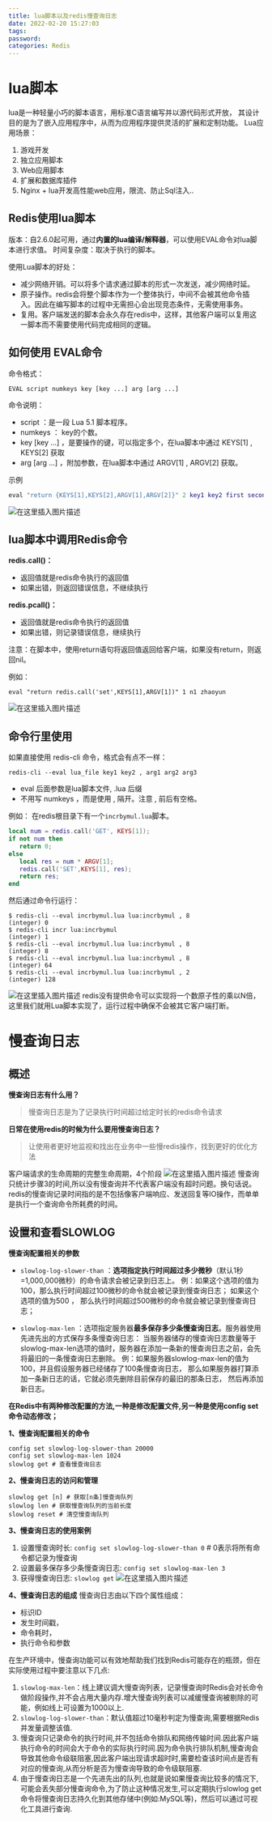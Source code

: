 ```yaml
---
title: lua脚本以及redis慢查询日志
date: 2022-02-20 15:27:03
tags:
password:
categories: Redis
---
```


# lua脚本
lua是一种轻量小巧的脚本语言，用标准C语言编写并以源代码形式开放， 其设计目的是为了嵌入应用程序中，从而为应用程序提供灵活的扩展和定制功能。
Lua应用场景：
1. 游戏开发
2. 独立应用脚本
3. Web应用脚本
4. 扩展和数据库插件
5. Nginx + lua开发高性能web应用，限流、防止Sql注入..


## Redis使用lua脚本
版本：自2.6.0起可用，通过**内置的lua编译/解释器**，可以使用EVAL命令对lua脚本进行求值。
时间复杂度：取决于执行的脚本。

使用Lua脚本的好处：
- 减少网络开销。可以将多个请求通过脚本的形式一次发送，减少网络时延。
- 原子操作。redis会将整个脚本作为一个整体执行，中间不会被其他命令插入。因此在编写脚本的过程中无需担心会出现竞态条件，无需使用事务。
- 复用。客户端发送的脚本会永久存在redis中，这样，其他客户端可以复用这一脚本而不需要使用代码完成相同的逻辑。

## 如何使用 EVAL命令
命令格式：
```shell
EVAL script numkeys key [key ...] arg [arg ...]
```
命令说明：
- script ：是一段 Lua 5.1 脚本程序。
- numkeys ： key的个数。
- key [key ...] ，是要操作的键，可以指定多个，在lua脚本中通过 KEYS[1] , KEYS[2] 获取
- arg [arg ...] ，附加参数，在lua脚本中通过 ARGV[1] , ARGV[2] 获取。

示例
```lua
eval "return {KEYS[1],KEYS[2],ARGV[1],ARGV[2]}" 2 key1 key2 first second
```
![在这里插入图片描述](https://img-blog.csdnimg.cn/75ed4e248c6a4ae58e69f9fcd2a06fdb.png?x-oss-process=image/watermark,type_d3F5LXplbmhlaQ,shadow_50,text_Q1NETiBAZkZlZS1vcHM=,size_20,color_FFFFFF,t_70,g_se,x_16)
## lua脚本中调用Redis命令
**redis.call()：**
- 返回值就是redis命令执行的返回值
- 如果出错，则返回错误信息，不继续执行

**redis.pcall()：**
- 返回值就是redis命令执行的返回值
- 如果出错，则记录错误信息，继续执行

注意：在脚本中，使用return语句将返回值返回给客户端，如果没有return，则返回nil。

例如：
```shell
eval "return redis.call('set',KEYS[1],ARGV[1])" 1 n1 zhaoyun
```
![在这里插入图片描述](https://img-blog.csdnimg.cn/1c32b20a4f8c4e1ca0852aed106a934e.png)

## 命令行里使用
如果直接使用 redis-cli 命令，格式会有点不一样：
```shell
redis-cli --eval lua_file key1 key2 , arg1 arg2 arg3
```
- eval 后面参数是lua脚本文件, .lua 后缀
- 不用写 numkeys ，而是使用 , 隔开。注意 , 前后有空格。

例如：
在redis根目录下有一个`incrbymul.lua`脚本。
```lua
local num = redis.call('GET', KEYS[1]);
if not num then
   return 0;
else
   local res = num * ARGV[1];
   redis.call('SET',KEYS[1], res);
   return res;
end
```

然后通过命令行运行：
```shell
$ redis-cli --eval incrbymul.lua lua:incrbymul , 8
(integer) 0
$ redis-cli incr lua:incrbymul
(integer) 1
$ redis-cli --eval incrbymul.lua lua:incrbymul , 8
(integer) 8
$ redis-cli --eval incrbymul.lua lua:incrbymul , 8
(integer) 64
$ redis-cli --eval incrbymul.lua lua:incrbymul , 2
(integer) 128
```
![在这里插入图片描述](https://img-blog.csdnimg.cn/10198e9d697d44248205dd2f4bf6e88a.png?x-oss-process=image/watermark,type_d3F5LXplbmhlaQ,shadow_50,text_Q1NETiBAZkZlZS1vcHM=,size_20,color_FFFFFF,t_70,g_se,x_16)
redis没有提供命令可以实现将一个数原子性的乘以N倍，这里我们就用Lua脚本实现了，运行过程中确保不会被其它客户端打断。



# 慢查询日志
## 概述
**慢查询日志有什么用？**
> 慢查询日志是为了记录执行时间超过给定时长的redis命令请求

**日常在使用redis的时候为什么要用慢查询日志？**
> 让使用者更好地监视和找出在业务中一些慢redis操作，找到更好的优化方法


客户端请求的生命周期的完整生命周期，4个阶段
![在这里插入图片描述](https://img-blog.csdnimg.cn/fe6f0621b8784c5794356be66f6cb31f.png?x-oss-process=image/watermark,type_d3F5LXplbmhlaQ,shadow_50,text_Q1NETiBAZkZlZS1vcHM=,size_20,color_FFFFFF,t_70,g_se,x_16)
慢查询只统计步骤3的时间,所以没有慢查询并不代表客户端没有超时问题。换句话说。redis的慢查询记录时间指的是不包括像客户端响应、发送回复等IO操作，而单单是执行一个查询命令所耗费的时间。


## 设置和查看SLOWLOG
**慢查询配置相关的参数**
- `slowlog-log-slower-than` ：**选项指定执行时间超过多少微秒**（默认1秒=1,000,000微秒）的命令请求会被记录到日志上。
  例：如果这个选项的值为100，那么执行时间超过100微秒的命令就会被记录到慢查询日志； 如果这个选项的值为500 ， 那么执行时间超过500微秒的命令就会被记录到慢查询日志；

- `slowlog-max-len` ：选项指定服务器**最多保存多少条慢查询日志**。服务器使用先进先出的方式保存多条慢查询日志： 当服务器储存的慢查询日志数量等于slowlog-max-len选项的值时，服务器在添加一条新的慢查询日志之前，会先将最旧的一条慢查询日志删除。
  例：如果服务器slowlog-max-len的值为100，并且假设服务器已经储存了100条慢查询日志， 那么如果服务器打算添加一条新日志的话，它就必须先删除目前保存的最旧的那条日志， 然后再添加新日志。



**在Redis中有两种修改配置的方法,一种是修改配置文件,另一种是使用config set命令动态修改；**

**1、慢查询配置相关的命令**
```shell
config set slowlog-log-slower-than 20000
config set slowlog-max-len 1024
slowlog get # 查看慢查询日志
```


**2、慢查询日志的访问和管理**
```shell
slowlog get [n] # 获取[n条]慢查询队列
slowlog len # 获取慢查询队列的当前长度
slowlog reset # 清空慢查询队列
```

**3、慢查询日志的使用案例**
1. 设置慢查询时长: `config set slowlog-log-slower-than 0` # 0表示将所有命令都记录为慢查询
2. 设置最多保存多少条慢查询日志: `config set slowlog-max-len 3`
3. 获得慢查询日志: `slowlog get`
  ![在这里插入图片描述](https://img-blog.csdnimg.cn/6ee36244efbf4057a01eba80491b8102.png?x-oss-process=image/watermark,type_d3F5LXplbmhlaQ,shadow_50,text_Q1NETiBAZkZlZS1vcHM=,size_20,color_FFFFFF,t_70,g_se,x_16)


**4、慢查询日志的组成**
慢查询日志由以下四个属性组成：
- 标识ID
- 发生时间戳，
- 命令耗时，
- 执行命令和参数


在生产环境中，慢查询功能可以有效地帮助我们找到Redis可能存在的瓶颈，但在实际使用过程中要注意以下几点:
1. `slowlog-max-len`：线上建议调大慢查询列表，记录慢查询时Redis会对长命令做阶段操作,并不会占用大量内存.增大慢查询列表可以减缓慢查询被剔除的可能，例如线上可设置为1000以上.
2. `slowlog-log-slower-than`：默认值超过10毫秒判定为慢查询,需要根据Redis并发量调整该值.
3. 慢查询只记录命令的执行时间,并不包括命令排队和网络传输时间.因此客户端执行命令的时间会大于命令的实际执行时间.因为命令执行排队机制,慢查询会导致其他命令级联阻塞,因此客户端出现请求超时时,需要检查该时间点是否有对应的慢查询,从而分析是否为慢查询导致的命令级联阻塞.
4. 由于慢查询日志是一个先进先出的队列,也就是说如果慢查询比较多的情况下,可能会丢失部分慢查询命令,为了防止这种情况发生,可以定期执行slowlog get命令将慢查询日志持久化到其他存储中(例如:MySQL等)，然后可以通过可视化工具进行查询.